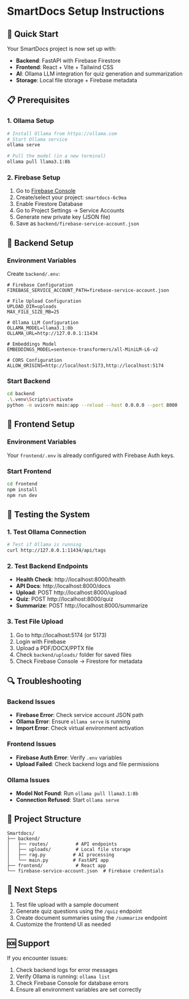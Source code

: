# SmartDocs Setup Instructions

## 🚀 Quick Start

Your SmartDocs project is now set up with:
- **Backend**: FastAPI with Firebase Firestore
- **Frontend**: React + Vite + Tailwind CSS
- **AI**: Ollama LLM integration for quiz generation and summarization
- **Storage**: Local file storage + Firebase metadata

## 📋 Prerequisites

### 1. Ollama Setup
```bash
# Install Ollama from https://ollama.com
# Start Ollama service
ollama serve

# Pull the model (in a new terminal)
ollama pull llama3.1:8b
```

### 2. Firebase Setup
1. Go to [Firebase Console](https://console.firebase.google.com/)
2. Create/select your project: `smartdocs-6c9ea`
3. Enable Firestore Database
4. Go to Project Settings → Service Accounts
5. Generate new private key (JSON file)
6. Save as `backend/firebase-service-account.json`

## 🔧 Backend Setup

### Environment Variables
Create `backend/.env`:
```env
# Firebase Configuration
FIREBASE_SERVICE_ACCOUNT_PATH=firebase-service-account.json

# File Upload Configuration
UPLOAD_DIR=uploads
MAX_FILE_SIZE_MB=25

# Ollama LLM Configuration
OLLAMA_MODEL=llama3.1:8b
OLLAMA_URL=http://127.0.0.1:11434

# Embeddings Model
EMBEDDINGS_MODEL=sentence-transformers/all-MiniLM-L6-v2

# CORS Configuration
ALLOW_ORIGINS=http://localhost:5173,http://localhost:5174
```

### Start Backend
```bash
cd backend
.\.venv\Scripts\activate
python -m uvicorn main:app --reload --host 0.0.0.0 --port 8000
```

## 🎨 Frontend Setup

### Environment Variables
Your `frontend/.env` is already configured with Firebase Auth keys.

### Start Frontend
```bash
cd frontend
npm install
npm run dev
```

## 🧪 Testing the System

### 1. Test Ollama Connection
```bash
# Test if Ollama is running
curl http://127.0.0.1:11434/api/tags
```

### 2. Test Backend Endpoints
- **Health Check**: http://localhost:8000/health
- **API Docs**: http://localhost:8000/docs
- **Upload**: POST http://localhost:8000/upload
- **Quiz**: POST http://localhost:8000/quiz
- **Summarize**: POST http://localhost:8000/summarize

### 3. Test File Upload
1. Go to http://localhost:5174 (or 5173)
2. Login with Firebase
3. Upload a PDF/DOCX/PPTX file
4. Check `backend/uploads/` folder for saved files
5. Check Firebase Console → Firestore for metadata

## 🔍 Troubleshooting

### Backend Issues
- **Firebase Error**: Check service account JSON path
- **Ollama Error**: Ensure `ollama serve` is running
- **Import Error**: Check virtual environment activation

### Frontend Issues
- **Firebase Auth Error**: Verify `.env` variables
- **Upload Failed**: Check backend logs and file permissions

### Ollama Issues
- **Model Not Found**: Run `ollama pull llama3.1:8b`
- **Connection Refused**: Start `ollama serve`

## 📁 Project Structure
```
Smartdocs/
├── backend/
│   ├── routes/          # API endpoints
│   ├── uploads/         # Local file storage
│   ├── rag.py          # AI processing
│   └── main.py         # FastAPI app
├── frontend/            # React app
└── firebase-service-account.json  # Firebase credentials
```

## 🎯 Next Steps
1. Test file upload with a sample document
2. Generate quiz questions using the `/quiz` endpoint
3. Create document summaries using the `/summarize` endpoint
4. Customize the frontend UI as needed

## 🆘 Support
If you encounter issues:
1. Check backend logs for error messages
2. Verify Ollama is running: `ollama list`
3. Check Firebase Console for database errors
4. Ensure all environment variables are set correctly
